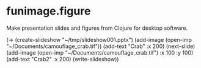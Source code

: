 # funimage.figure
Make presentation slides and figures from Clojure for desktop software.

(-> (create-slideshow "~/tmp/slideshow001.pptx")
   (add-image (open-imp "~/Documents/camouflage_crab.tif"))
   (add-text "Crab" :x 200)
   (next-slide)
   (add-image (open-imp "~/Documents/camouflage_crab.tif") :x 100 :y 100)
   (add-text "Crab2" :x 200)
   (write-slideshow))
